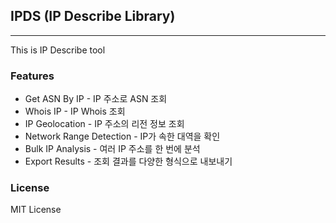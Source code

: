 ## IPDS (IP Describe Library)
---
This is IP Describe tool

### Features
- Get ASN By IP - IP 주소로 ASN 조회
- Whois IP - IP Whois 조회
- IP Geolocation - IP 주소의 리전 정보 조회
- Network Range Detection - IP가 속한 대역을 확인
- Bulk IP Analysis - 여러 IP 주소를 한 번에 분석
- Export Results - 조회 결과를 다양한 형식으로 내보내기

### License
MIT License